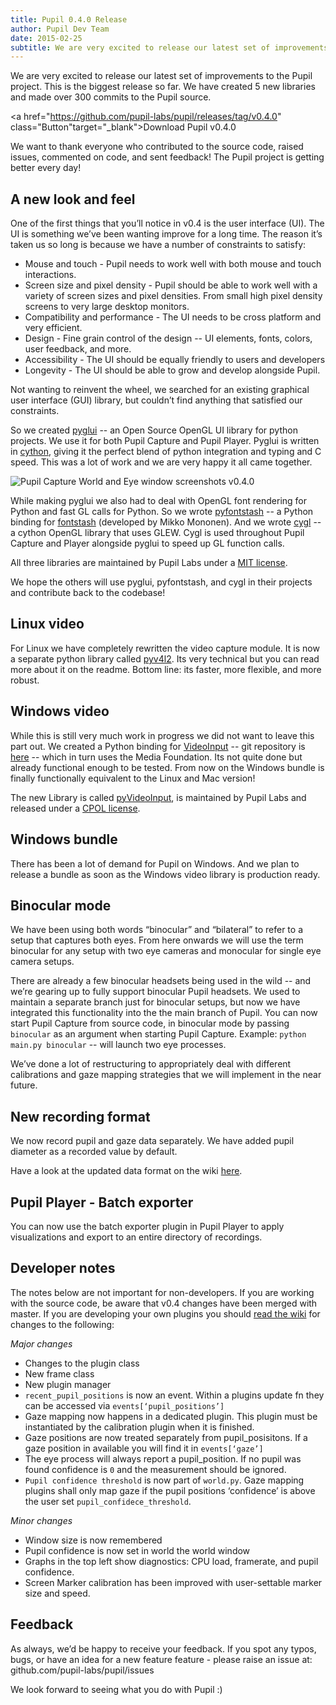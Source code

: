 ```yaml
---
title: Pupil 0.4.0 Release
author: Pupil Dev Team
date: 2015-02-25
subtitle: We are very excited to release our latest set of improvements to the Pupil project. This is the biggest release so far. We have created 5 new libraries and made over 300 commits to the Pupil source...
---
```


We are very excited to release our latest set of improvements to the Pupil project. This is the biggest release so far. We have created 5 new libraries and made over 300 commits to the Pupil source.  

<a href="https://github.com/pupil-labs/pupil/releases/tag/v0.4.0"  class="Button"target="_blank">Download Pupil v0.4.0</a>


We want to thank everyone who contributed to the source code, raised issues, commented on code, and sent feedback! The Pupil project is getting better every day!

## A new look and feel

One of the first things that you’ll notice in v0.4 is the user interface (UI). The UI is something we’ve been wanting improve for a long time. The reason it’s taken us so long is because we have a number of constraints to satisfy:

+ Mouse and touch - Pupil needs to work well with both mouse and touch interactions.
+ Screen size and pixel density - Pupil should be able to work well with a variety of screen sizes and pixel densities. From small high pixel density screens to very large desktop monitors.
+ Compatibility and performance - The UI needs to be cross platform and very efficient.
+ Design - Fine grain control of the design -- UI elements, fonts, colors, user feedback, and more.
+ Accessibility - The UI should be equally friendly to users and developers
+ Longevity - The UI should be able to grow and develop alongside Pupil.

Not wanting to reinvent the wheel, we searched for an existing graphical user interface (GUI) library, but couldn’t find anything that satisfied our constraints.

So we created [pyglui](http://github.com/pupil-labs/pyglui) -- an Open Source  OpenGL UI library for python projects. We use it for both Pupil Capture and Pupil Player. Pyglui is written in [cython](http://cython.org), giving it the perfect blend of python integration and typing and C speed. This was a lot of work and we are very happy it all came together.


<img src="../../../../media/images/v04_world_eye_composite_screenshot.png" class='Feature-image' alt="Pupil Capture World and Eye window screenshots v0.4.0">

While making pyglui we also had to deal with OpenGL font rendering for Python and fast GL calls for Python. So we wrote [pyfontstash](http://github.com/pupil-labs/pyfontstash) -- a Python binding for [fontstash](https://github.com/memononen/fontstash) (developed by Mikko Mononen). And we wrote [cygl](http://github.com/pupil-labs/cygl) -- a cython OpenGL library that uses GLEW. Cygl is used throughout Pupil Capture and Player alongside pyglui to speed up GL function calls.

All three libraries are maintained by Pupil Labs under a [MIT license](https://github.com/pupil-labs/pyglui/blob/master/LICENSE).

We hope the others will use pyglui, pyfontstash, and cygl in their projects and contribute back to the codebase!

## Linux video

For Linux we have completely rewritten the video capture module. It is now a separate python library called [pyv4l2](https://github.com/pupil-labs/pyv4l2). Its very technical but you can read more about it on the readme. Bottom line: its faster, more flexible, and more robust.

## Windows video

While this is still very much work in progress we did not want to leave this part out. We created a Python binding for [VideoInput](http://www.codeproject.com/Articles/776058/Capturing-Live-video-from-Web-camera-on-Windows-an) -- git repository is [here](ssh://git@git.codeproject.com/evgeny-pereguda/videoinput) -- which in turn uses the Media Foundation. Its not quite done but already functional enough to be tested. From now on the Windows bundle is finally functionally equivalent to the Linux and Mac version!

The new Library is called [pyVideoInput](https://github.com/pupil-labs/pyvideoinput/), is maintained by Pupil Labs and released under a [CPOL license](https://github.com/pupil-labs/pyvideoinput/blob/master/LICENSE).

## Windows bundle

There has been a lot of demand for Pupil on Windows. And we plan to release a bundle as soon as the Windows video library is production ready.

## Binocular mode

We have been using both words “binocular” and “bilateral” to refer to a setup that captures both eyes. From here onwards we will use the term binocular for any setup with two eye cameras and monocular for single eye camera setups.

There are already a few binocular headsets being used in the wild -- and we’re gearing up to fully support binocular Pupil headsets. We used to maintain a separate branch just for binocular setups, but now we have integrated this functionality into the the main branch of Pupil. You can now start Pupil Capture from source code, in binocular mode by passing `binocular` as an argument when starting Pupil Capture. Example: `python main.py binocular` -- will launch two eye processes.

We’ve done a lot of restructuring to appropriately deal with different calibrations and gaze mapping strategies that we will implement in the near future.

## New recording format

We now record pupil and gaze data separately. We have added pupil diameter as a recorded value by default.

Have a look at the updated data format on the wiki [here](https://github.com/pupil-labs/pupil/wiki/Data-format).

## Pupil Player - Batch exporter

You can now use the batch exporter plugin in Pupil Player to apply visualizations and export to an entire directory of recordings.

## Developer notes

The notes below are not important for non-developers. If you are working with the source code, be aware that v0.4 changes have been merged with master. If you are developing your own plugins you should [read the wiki](https://github.com/pupil-labs/pupil/wiki/Plugin%20Guide) for changes to the following:

*Major changes*

+ Changes to the plugin class
+ New frame class
+ New plugin manager
+ `recent_pupil_positions` is now an event. Within a plugins update fn they can be accessed via `events[‘pupil_positions’]`
+ Gaze mapping now happens in a dedicated plugin. This plugin must be instantiated by the calibration plugin when it is finished. 
+ Gaze positions are now treated separately from pupil_posisitons. If a gaze position in available you will find it in `events[‘gaze’]`
+ The eye process will always report a pupil_position. If no pupil was found confidence is `0` and the measurement should be ignored. 
+ `Pupil confidence threshold` is now part of `world.py`. Gaze mapping plugins shall only map gaze if the pupil positions ‘confidence’ is above the user set `pupil_confidece_threshold`.

*Minor changes*

+ Window size is now remembered
+ Pupil confidence is now set in world the world window
+ Graphs in the top left show diagnostics: CPU load, framerate, and pupil confidence.
+ Screen Marker calibration has been improved with user-settable marker size and speed.

## Feedback 

As always, we’d be happy to receive your feedback. If you spot any typos, bugs, or have an idea for a new feature feature - please raise an issue at: github.com/pupil-labs/pupil/issues

We look forward to seeing what you do with Pupil :)
